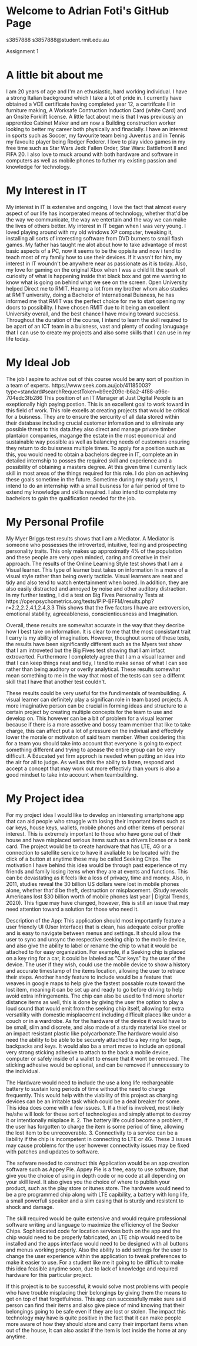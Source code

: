<h1>Welcome to Adrian Foti's GitHub Page</h1>
  <p>s3857888 s3857888@student.rmit.edu.au</p>

<p>Assignment 1</p>
  
<h1>A little bit about me</h1>
<p> I am 20 years of age and I'm an ethusiastic, hard working individual. I have a strong Italian background which I take a lot of pride in. I currently have obtained a VCE certificate having completed year 12, a certrifcate II in furniture making, A Worksafe Contruction Induction Card (white Card) and an Onsite Forklift license. A little fact about me is that I was previously an apprentice Cabinet Maker and am now a Building construction worker looking to better my career both physically and finacially. I have an interest in sports such as Soccer, my favourite team being Juventus and in Tennis my favouite player being Rodger Federer. I love to play video games in my free time such as Star Wars Jedi: Fallen Order, Star Wars: Battlefront II and FIFA 20. I also love to muck around with both hardware and software in computers as well as mobile phones to futher my existing passion and knowledge for technology.</p> 
  
<h1>My Interest in IT</h1>
<p>My interest in IT is extensive and ongoing, I love the fact that almost every aspect of our life has incorperated means of technology, whether that'd be the way we communicate, the way we entertain and the way we can make the lives of others better. My interest in IT began when I was very young. I loved playing around with my old windows XP computer, tweaking it, installing all sorts of interesting software from DVD burners to small flash games. My father has taught me alot about how to take advantage of most basic aspects of a PC, now it seems to be the oppisite and now i tend to teach most of my family how to use their devices. If it wasn't for him, my interest in IT woundn't be anywhere near as passionate as it is today. Also, my love for gaming on the original Xbox when I was a child lit the spark of curiosity of what is happening inside that black box and got me wanting to know what is going on behind what we see on the screen. Open University helped Direct me to RMIT. Hearng a lot from my brother whom also studies at RMIT university, doing a Bachelor of International Buisness, he has informed me that RMIT was the perfect choice for me to start opening my doors to possibility. I have chosen RMIT due to it being an excellent University overall, and the best chance I have moving toward succsess. Throughout the duration of the course, I intend to learn the skill required to be apart of an ICT team in a buisness, vast and plenty of coding lanuguage that I can use to create my projects and also some skills that I can use in my life today.</p>

<h1>My Ideal Job</h1>
<p>The job I aspire to achive out of this course would be any sort of position in a team of experts.
  https://www.seek.com.au/job/41185003?type=standard#searchRequestToken=b9ee209c-b6a2-4f88-a96c-704edc3fb286 This position of an IT Manager at Just Digital People is an exeptionally high paying postion. This is an excellent goal to work toward in this field of work. This role excells at creating projects that would be critical for a buisness. They are to ensure the sercurity of all data stored within their database including crucial customer infomation and to eliminate any possible threat to this data.they also direct and manage private timber plantaion companies, magange the estate in the most economical and sustainable way possible as well as balancing needs of customers ensuring they return to do buissness multiple times. To apply for a position such as this, you would need to obtain a bachelors degree in IT, complete an in detailed internship to posses the required skill and experience and a possibility of obtaining a masters degree. At this given time I currently lack skill in most areas of the things required for this role. I do plan on achieving these goals sometime in the future. Sometime during my study years, I intend to do an internship with a small buisness for a fair period of time to extend my knowledge and skills required. I also intend to complete my bachelors to gain the qualification needed for the job.</p>
 
 <h1>My Personal Profile</h1>
 <p> My Myer Briggs test results shows that I am a Mediator. A Mediator is someone who possesses the introverted, intuitive, feeling and prospecting personality traits. This only makes up approximatly 4% of the population and these people are very open minded, caring and creative in their approach. The results of the Online Learning Style test shows that I am a Visual learner. This type of learner best takes on information In a more of a visual style rather than being overly tacticle. Visual learners are neat and tidy and also tend to watch entertainment when bored. In addition, they are also easily distracted and annoyed by noise and other auditory distraction. In my further testing, I did a test on Big Fives Personality Tests at https://openpsychometrics.org/tests/IPIP-BFFM/results.php?r=2.2,2.2,4.1,2.4,3.3 This shows that the five factors I have are extroversion, emotional stability, agreeableness, conscientiousness and Imagination.</p>
  
<p>Overall, these results are somewhat accurate in the way that they decribe how I best take on information. It is clear to me that the most consistant trait I carry is my ability of imagination. However, thoughout some of these tests, the results have been significantly different such as the Myers test show that I am introveted but the Big Fives test showing that I am infact extroverted. Furthermore I completely agree that I am a visual learner and that I can keep things neat and tidy, I tend to make sense of what I can see rather than being auditory or overlly analytical. These results somewhat mean something to me in the way that most of the tests can see a differnt skill that I have that another test couldn't.</p>

<p>These results could be very useful for the fundimentals of teambuilding. A visual learner can definitely play a significan role in team based projects. A more imaginative person can be crucial in forming ideas and structure to a certain project by creating multiple concepts for the team to use and develop on. This however can be a bit of problem for a visual learner because if there is a more assetive and bossy team member that like to take charge, this can affect put a lot of pressure on the indiviual and effectivly lower the morale or motivaton of said team member. When cosidering this for a team you should take into account that everyone is going to expect something different and trying to apease the entire group can be very difficult. A Educated yet firm approch is needed when putting an idea into the air for all to judge. As well as this the ability to listen, respond and accept a concept that may work out more effectivly than yours is also a good mindset to take into account when teambuilding.</p>

<h1>My Project idea</h1>
<p>For my project idea I would like to develop an interesting smartphone app that can aid people who struggle with losing their important items such as car keys, house keys, wallets, mobile phones and other items of personal interest. This is extremely important to those who have gone out of their house and have misplaced serious items such as a drivers license or a bank card. The project would be to create hardware that has LTE, 4G or a connection to satellite service to have it avaliable to be located with the click of a button at anytime these may be called Seeking Chips. The motivation I have behind this idea would be through past experience of my friends and family losing items when they are at events and functions. This can be devastating as it feels like a loss of privacy, time and money. Also, in 2011, studies reveal the 30 billion US dollars were lost in mobile phones alone, whether that'd be theft, destruction or misplacement. (Study reveals Americans lost $30 billion worth of mobile phones last year | Digital Trends, 2020). This figue may have changed, however, this is still an issue that may need attention toward a solution for those who need it.</p>
  
<p>Description of the App: This application should most importantly feature a user friendly UI (User Interface) that is clean, has adequate colour profile and is easy to navigate between menus and settings. It should allow the user to sync and unsync the respective seeking chip to the mobile device, and also give the ability to label or rename the chip to what it would be attached to for easy organization. For example, if a Seeking chip is placed on a key ring for a car, it could be labeled as "Car keys" by the user of the device. The user if they wish, could use the mobile device to show a history and accurate timestamp of the items location, allowing the user to retrace their steps. Another handy feature to include would be a feature that weaves in google maps to help give the fastest possable route toward the lost item, meaning it can be set up and ready to go before driving to help avoid extra infringements. The chip can also be used to find more shorter distance items as well, this is done by giving the user the option to play a loud sound that would emit from the seeking chip itself, allowing for extra versatility with domestic misplacement including difficult places like under a couch or in a wardrobe. As for the hardware of the device it would have to be small, slim and discrete, and also made of a sturdy material like steel or an impact resistant plastic like polycarbonate.The hardware would also need the ability to be able to be securely attached to a key ring for bags, backpacks and keys. It would also ba a smart move to include an optional very strong sticking adhesive to attach to the back a mobile device, computer or safely inside of a wallet to ensure that it wont be removed. The sticking adhesive would be optional, and can be removed if unnecessary to the individual.</p> 

<p>The Hardware would need to include the use a long life rechargeable battery to sustain long periods of time without the need to charge frequently. This would help with the viability of this project as charging devices can be an irritable task which could be a deal breaker for some. This idea does come with a few issues. 1. If a thief is involved, most likely he/she will look for these sort of technologies and simply attempt to destroy it or intentionally misplace it. 2. The battery life could become a problem, if the user has forgotten to charge the item is some period of time, allowing the lost item to be unrecoverable. 3. Connectivity to a service can be a liability if the chip is incompetent in connecting to LTE or 4G. These 3 issues may cause problems for the user however connectivity issues may be fixed with patches and updates to software.</p>
<p>The sofware needed to construct this Application would be an app creation software such as Appey Pie. Appey Pie is a free, easy to use software, that give you the choice of using in depth code or no code at all depending on your skill level. It also gives you the choice of where to publish your product, such as the play store or itunes store. The hardwere would need to be a pre programmed chip along with LTE capibility, a battery with long life, a small powerfull speaker and a slim casing that is sturdy and resistent to shock and damage.</p>

<p>The skill required would be quite extensive and would require professional software writing and language to maximize the efficiency of the Seeker Chips. Sophisticated code for location services both on the app and the chip would need to be properly fabricated, an LTE chip would need to be installed and the apps interface would need to be designed with all buttons and menus working properly. Also the ability to add settings for the user to change the user experience within the application to tweak preferences to make it easier to use. For a student like me it going to be difficult to make this idea feasible anytime soon, due to lack of knowledge and required hardware for this particular project.</p>

<p>If this project is to be successful, it would solve most problems with people who have trouble misplacing their belongings by giving them the means to get on top of that forgetfulness. This app can successfully make sure said person can find their items and also give piece of mind knowing that their belongings going to be safe even if they are lost or stolen. The impact this technology may have is quite positive in the fact that it can make people more aware of how they should store and carry their important items when out of the house, It can also assist if the item is lost inside the home at any anytime.</p>
